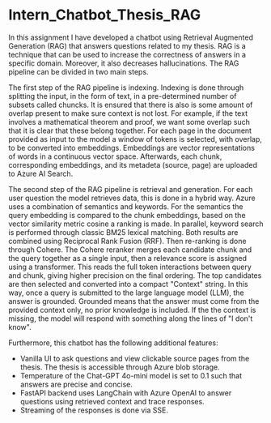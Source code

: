 # Intern_Chatbot_Thesis_RAG
In this assignment I have developed a chatbot using Retrieval Augmented Generation (RAG) that answers questions related to my thesis. RAG is a technique that can be used to increase the correctness of answers in a specific domain. Moreover, it also decreases hallucinations. The RAG pipeline can be divided in two main steps. 

The first step of the RAG pipeline is indexing. Indexing is done through splitting the input, in the form of text, in a pre-determined number of subsets called chuncks. It is ensured that there is also is some amount of overlap present to make sure context is not lost. For example, if the text involves a mathematical theorem and proof, we want some overlap such that it is clear that these belong together. For each page in the document provided as input to the model a window of tokens is selected, with overlap, to be converted into embeddings. Embeddings are vector representations of words in a continuous vector space. Afterwards, each chunk, corresponding embeddings, and its metadeta (source, page) are uploaded to Azure AI Search.  

The second step of the RAG pipeline is retrieval and generation. For each user question the model retrieves data, this is done in a hybrid way. Azure uses a combination of semantics and keywords. For the semantics the query embedding is compared to the chunk embeddings, based on the vector similarity metric cosine a ranking is made. In parallel, keyword search is performed through classic BM25 lexical matching. Both results are combined using Reciprocal Rank Fusion (RRF). Then re-ranking is done through Cohere. The Cohere reranker merges each candidate chunk and the query together as a single input, then a relevance score is assigned using a transformer. This reads the full token interactions between query and chunk, giving higher precision on the final ordering. The top candidates are then selected and converted into a compact "Context" string. In this way, once a query is submitted to the large language model (LLM), the answer is grounded. Grounded means that the answer must come from the provided context only, no prior knowledge is included. If the the context is missing, the model will respond with something along the lines of "I don't know". 

Furthermore, this chatbot has the following additional features: 
- Vanilla UI to ask questions and view clickable source pages from the thesis. The thesis is accessible through Azure blob storage. 
- Temperature of the Chat-GPT 4o-mini model is set to 0.1 such that answers are precise and concise. 
- FastAPI backend uses LangChain with Azure OpenAI to answer questions using retrieved context and trace responses.
- Streaming of the responses is done via SSE.